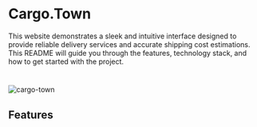 # Cargo.Town
<p>
  This website demonstrates a sleek and intuitive interface designed to provide reliable delivery services and accurate shipping cost estimations. This README will guide you through the features, technology stack, and how to get started with the project.
</p>

#
![cargo-town](https://github.com/jovination/cargo-town/assets/79380563/3f197155-27d8-4e60-a284-c244a7be3d92)

<h2>
  Features
</h2>
